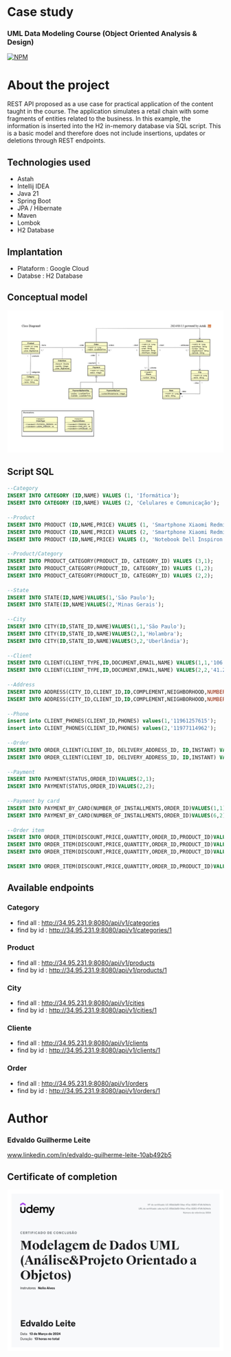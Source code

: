 # Case study
### UML Data Modeling Course (Object Oriented Analysis & Design)

[![NPM]( https://img.shields.io/badge/LICENCE-APACHE_LICENSE_2.0-blue)](https://github.com/okavango81/case-study-uml/blob/master/LICENSE) 

# About the project
REST API proposed as a use case for practical application of the content taught in the course.
The application simulates a retail chain with some fragments of entities related to the business.
In this example, the information is inserted into the H2 in-memory database via SQL script.
This is a basic model and therefore does not include insertions, updates or deletions through REST endpoints.

## Technologies used
- Astah
- Intellij IDEA
- Java 21
- Spring Boot
- JPA / Hibernate
- Maven
- Lombok
- H2 Database

## Implantation
- Plataform : Google Cloud
- Databse : H2 Database

## Conceptual model
![Modelo Conceitual](https://github.com/okavango81/assets/blob/main/edShop.jpg?raw=true)


## Script SQL
```SQL
--Category
INSERT INTO CATEGORY (ID,NAME) VALUES (1, 'Iformática');
INSERT INTO CATEGORY (ID,NAME) VALUES (2, 'Celulares e Comunicação');

--Product
INSERT INTO PRODUCT (ID,NAME,PRICE) VALUES (1, 'Smartphone Xiaomi Redmi 12 4G 256GB - 8GB Ram (Versao Global) (Midnight Black)', 919.00);
INSERT INTO PRODUCT (ID,NAME,PRICE) VALUES (2, 'Smartphone Xiaomi Redmi Note 13 Pro 5G 8GB+256GB Snapdragon 7s Gen 2, Câmera 200MP OIS, Carregamento Turbo 67W, 120Hz, AMOLED, NFC… (Black)', 1889.00);
INSERT INTO PRODUCT (ID,NAME,PRICE) VALUES (3, 'Notebook Dell Inspiron I15-I120K-A20P 15.6" Full HD 12ª Geração Intel Core i5 8GB 256GB SSD Windows 11 Preto', 2799.00);

--Product/Category
INSERT INTO PRODUCT_CATEGORY(PRODUCT_ID, CATEGORY_ID) VALUES (3,1);
INSERT INTO PRODUCT_CATEGORY(PRODUCT_ID, CATEGORY_ID) VALUES (1,2);
INSERT INTO PRODUCT_CATEGORY(PRODUCT_ID, CATEGORY_ID) VALUES (2,2);

--State
INSERT INTO STATE(ID,NAME)VALUES(1,'São Paulo');
INSERT INTO STATE(ID,NAME)VALUES(2,'Minas Gerais');

--City
INSERT INTO CITY(ID,STATE_ID,NAME)VALUES(1,1,'São Paulo');
INSERT INTO CITY(ID,STATE_ID,NAME)VALUES(2,1,'Holambra');
INSERT INTO CITY(ID,STATE_ID,NAME)VALUES(3,2,'Uberlândia');

--Client
INSERT INTO CLIENT(CLIENT_TYPE,ID,DOCUMENT,EMAIL,NAME) VALUES(1,1,'106.092.160-07','eguilhermeleite@gmail.com','Edvaldo Leite');
INSERT INTO CLIENT(CLIENT_TYPE,ID,DOCUMENT,EMAIL,NAME) VALUES(2,2,'41.225.939/0001-31','dguilhermesilvaleite@gmail.com','Davih Leite');

--Address
INSERT INTO ADDRESS(CITY_ID,CLIENT_ID,ID,COMPLEMENT,NEIGHBORHOOD,NUMBER,PUBLIC_PLACE,ZIP_CODE) VALUES(1,1,1,'172A','Jardim Alvorada(Zona Oeste)', '59','Rua Manuel Dias de Oliveira', '05528010');
INSERT INTO ADDRESS(CITY_ID,CLIENT_ID,ID,COMPLEMENT,NEIGHBORHOOD,NUMBER,PUBLIC_PLACE,ZIP_CODE) VALUES(2,2,2,'','Morada das Flores', '199','Rua Solidagos', '13825000');

--Phone
insert into CLIENT_PHONES(CLIENT_ID,PHONES) values(1,'11961257615');
insert into CLIENT_PHONES(CLIENT_ID,PHONES) values(2,'11977114962');

--Order
INSERT INTO ORDER_CLIENT(CLIENT_ID, DELIVERY_ADDRESS_ID, ID,INSTANT) VALUES(1,1,1,'2023-03-14T12:34:56.123');
INSERT INTO ORDER_CLIENT(CLIENT_ID, DELIVERY_ADDRESS_ID, ID,INSTANT) VALUES(2,2,2,'2024-03-12T10:25:47.210');

--Payment
INSERT INTO PAYMENT(STATUS,ORDER_ID)VALUES(2,1);
INSERT INTO PAYMENT(STATUS,ORDER_ID)VALUES(2,2);

--Payment by card
INSERT INTO PAYMENT_BY_CARD(NUMBER_OF_INSTALLMENTS,ORDER_ID)VALUES(1,1);
INSERT INTO PAYMENT_BY_CARD(NUMBER_OF_INSTALLMENTS,ORDER_ID)VALUES(6,2);

--Order item
INSERT INTO ORDER_ITEM(DISCOUNT,PRICE,QUANTITY,ORDER_ID,PRODUCT_ID)VALUES(0,1889,1,1,2);
INSERT INTO ORDER_ITEM(DISCOUNT,PRICE,QUANTITY,ORDER_ID,PRODUCT_ID)VALUES(0,919.00,1,1,1);
INSERT INTO ORDER_ITEM(DISCOUNT,PRICE,QUANTITY,ORDER_ID,PRODUCT_ID)VALUES(0,2799,1,1,3);

INSERT INTO ORDER_ITEM(DISCOUNT,PRICE,QUANTITY,ORDER_ID,PRODUCT_ID)VALUES(0,2799,1,2,3);

```

## Available endpoints

### Category
- find all :  http://34.95.231.9:8080/api/v1/categories
- find by id : http://34.95.231.9:8080/api/v1/categories/1

### Product
- find all : http://34.95.231.9:8080/api/v1/products
- find by id  : http://34.95.231.9:8080/api/v1/products/1

### City
- find all : http://34.95.231.9:8080/api/v1/cities
- find by id : http://34.95.231.9:8080/api/v1/cities/1

### Cliente
- find all : http://34.95.231.9:8080/api/v1/clients
- find by id  : http://34.95.231.9:8080/api/v1/clients/1

### Order
- find all : http://34.95.231.9:8080/api/v1/orders
- find by id : http://34.95.231.9:8080/api/v1/orders/1


# Author
### Edvaldo Guilherme Leite
www.linkedin.com/in/edvaldo-guilherme-leite-10ab492b5


## Certificate of completion
![Certificado](https://github.com/okavango81/assets/blob/main/certificado.jpg?raw=true)


